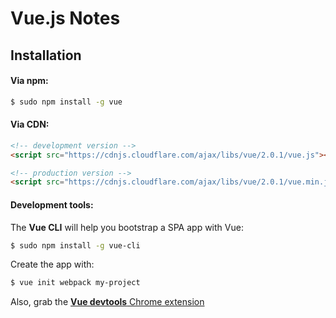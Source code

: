 # Vue.js Notes

## Installation

#### Via npm:

```bash
$ sudo npm install -g vue
```

#### Via CDN:

```html
<!-- development version -->
<script src="https://cdnjs.cloudflare.com/ajax/libs/vue/2.0.1/vue.js"></script>

<!-- production version -->
<script src="https://cdnjs.cloudflare.com/ajax/libs/vue/2.0.1/vue.min.js"></script>
```

#### Development tools:

The **Vue CLI** will help you bootstrap a SPA app with Vue:

```bash
$ sudo npm install -g vue-cli
```

Create the app with:

```bash
$ vue init webpack my-project
```

Also, grab the [**Vue devtools** Chrome extension](https://chrome.google.com/webstore/detail/vuejs-devtools/nhdogjmejiglipccpnnnanhbledajbpd)
